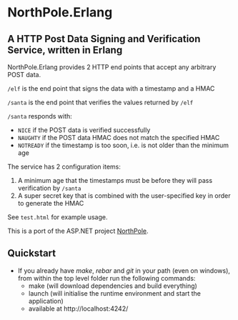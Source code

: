 # NorthPole.Erlang #

## A HTTP Post Data Signing and Verification Service, written in Erlang ##

NorthPole.Erlang provides 2 HTTP end points that accept any arbitrary POST data.

`/elf` is the end point that signs the data with a timestamp and a HMAC

`/santa` is the end point that verifies the values returned by `/elf`

`/santa` responds with:

- `NICE` if the POST data is verified successfully
- `NAUGHTY` if the POST data HMAC does not match the specified HMAC
- `NOTREADY` if the timestamp is too soon, i.e. is not older than the minimum age

The service has 2 configuration items:

1. A minimum age that the timestamps must be before they will pass verification by `/santa`
2. A super secret key that is combined with the user-specified key in order to generate the HMAC

See `test.html` for example usage.

This is a port of the ASP.NET project [NorthPole](https://github.com/SneakyBrian/NorthPole).

## Quickstart ##

* If you already have *make*, *rebar* and *git* in your path (even on windows), from within the top level folder run the following commands:
    * make (will download dependencies and build everything)
	* launch (will initialise the runtime environment and start the application)
    * available at http://localhost:4242/


